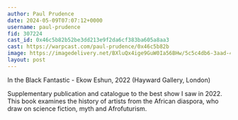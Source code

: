 ```yaml
---
author: Paul Prudence
date: 2024-05-09T07:07:12+0000
username: paul-prudence
fid: 307224
cast_id: 0x46c5b82b52be3dd213e9f2da6cf383ba605a8aa3
cast: https://warpcast.com/paul-prudence/0x46c5b82b
image: https://imagedelivery.net/BXluQx4ige9GuW0Ia56BHw/5c5c4db6-3aad-4782-5d95-32ce61cb3700/original
layout: post
---
```

In the Black Fantastic - Ekow Eshun, 2022 (Hayward Gallery, London)  
  
Supplementary publication and catalogue to the best show I saw in 2022. This book examines the history of artists from the African diaspora, who draw on science fiction, myth and Afrofuturism.  

<img src='https://imagedelivery.net/BXluQx4ige9GuW0Ia56BHw/5c5c4db6-3aad-4782-5d95-32ce61cb3700/original' alt='' referrerpolicy='no-referrer'/>